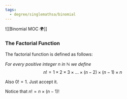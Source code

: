 ```yaml
---
tags:
  - degree/singlemathsa/binomial
---
```

![[Binomial MOC 🌍]]

### The Factorial Function


The factorial function is defined as follows:

*For every positive integer $n$ in $\mathbb{N}$ we define*
$$n!=1\times2\times3\times...\times(n-2)\times(n-1)\times n$$

Also $0!=1$.
Just accept it.

Notice that $n!=n\times(n-1)!$
